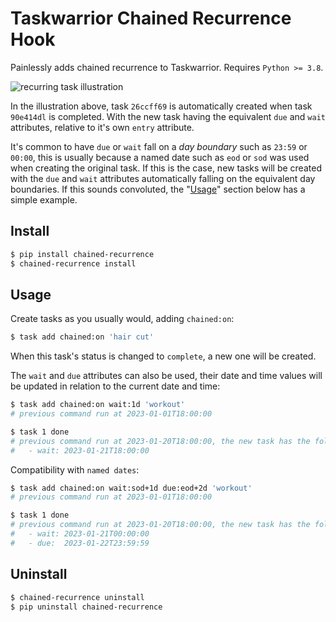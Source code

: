 # Taskwarrior Chained Recurrence Hook

Painlessly adds chained recurrence to Taskwarrior. Requires `Python >= 3.8`.

![recurring task illustration](illustration.svg)

In the illustration above, task `26ccff69` is automatically created when task
`90e414dl` is completed. With the new task having the equivalent `due` and
`wait` attributes, relative to it's own `entry` attribute.

It's common to have `due` or `wait` fall on a *day boundary* such as `23:59` or
`00:00`, this is usually because a named date such as `eod` or `sod` was used
when creating the original task. If this is the case, new tasks will be created
with the `due` and `wait` attributes automatically falling on the equivalent
day boundaries. If this sounds convoluted, the "[Usage](#usage)" section below
has a simple example.

## Install

```bash
$ pip install chained-recurrence
$ chained-recurrence install
```


## Usage

Create tasks as you usually would, adding `chained:on`:

```bash
$ task add chained:on 'hair cut'
```

When this task's status is changed to `complete`, a new one will be created.

The `wait` and `due` attributes can also be used, their date and time values
will be updated in relation to the current date and time:

```bash
$ task add chained:on wait:1d 'workout'
# previous command run at 2023-01-01T18:00:00

$ task 1 done
# previous command run at 2023-01-20T18:00:00, the new task has the following:
#   - wait: 2023-01-21T18:00:00
```

Compatibility with `named dates`:

```bash
$ task add chained:on wait:sod+1d due:eod+2d 'workout'
# previous command run at 2023-01-01T18:00:00

$ task 1 done
# previous command run at 2023-01-20T18:00:00, the new task has the following:
#   - wait: 2023-01-21T00:00:00
#   - due:  2023-01-22T23:59:59
```


## Uninstall

```bash
$ chained-recurrence uninstall
$ pip uninstall chained-recurrence
```
